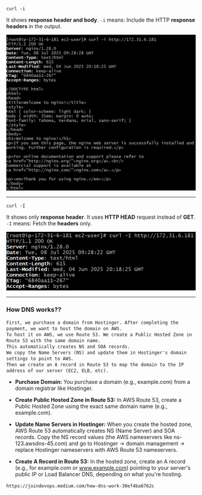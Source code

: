 ```
curl -i
```
It shows **response header and body**.
`-i` means: Include the HTTP **response headers** in the output.

![alt text](image.png)

---

```
curl -I
```
It shows only **response header**.
It uses **HTTP HEAD** request instead of **GET**.
`-I` means: Fetch the **headers** only.

![alt text](image-1.png)

---

### **How DNS works??**

```
First, we purchase a domain from Hostinger. After completing the payment, we want to host the domain on AWS.
To host it on AWS, we use Route 53. We create a Public Hosted Zone in Route 53 with the same domain name.
This automatically creates NS and SOA records.
We copy the Name Servers (NS) and update them in Hostinger's domain settings to point to AWS.
Then we create an A record in Route 53 to map the domain to the IP address of our server (EC2, ELB, etc).
```

- **Purchase Domain:**
  You purchase a domain (e.g., example.com) from a domain registrar like Hostinger.

- **Create Public Hosted Zone in Route 53:**
  In AWS Route 53, create a Public Hosted Zone using the exact same domain name (e.g., example.com).

- **Update Name Servers in Hostinger:**
  When you create the hosted zone, AWS Route 53 automatically creates NS (Name Server) and SOA records.
  Copy the NS record values (the AWS nameservers like ns-123.awsdns-45.com) and go to Hostinger → domain management → replace Hostinger nameservers with AWS Route 53 nameservers.

- **Create A Record in Route 53:**
  In the hosted zone, create an A record (e.g., for example.com or www.example.com) pointing to your server's public IP or Load Balancer DNS, depending on what you're hosting.

```
https://joindevops.medium.com/how-dns-work-30ef4ba6762c
```